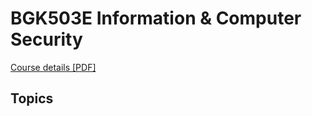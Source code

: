 BGK503E Information & Computer Security
=======================================

[Course details [PDF]](https://be.itu.edu.tr/docs/librariesprovider65/default-document-library/bgk503_bilgi-ve-bilgisayar-guvenligi.pdf?sfvrsn=979b301a_0)

Topics
------
